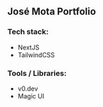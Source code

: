## José Mota Portfolio

### Tech stack:

- NextJS
- TailwindCSS

### Tools / Libraries:

- v0.dev
- Magic UI

